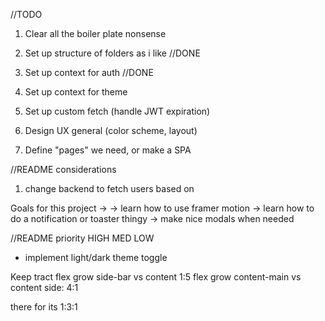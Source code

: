//TODO
1. Clear all the boiler plate nonsense
2. Set up structure of folders as i like //DONE
3. Set up context for auth //DONE
4. Set up context for theme
5. Set up custom fetch (handle JWT expiration)

6. Design UX general (color scheme, layout)
7. Define "pages" we need, or make a SPA


//README considerations
1. change backend to fetch users based on 


Goals for this project
-> 
-> learn how to use  framer motion
-> learn how to do a notification or toaster thingy
-> make nice modals when needed


//README 
priority 
HIGH
MED
LOW
- implement light/dark theme toggle


Keep tract
flex grow side-bar vs content
1:5
flex grow content-main vs content side:
4:1

there for its 1:3:1
